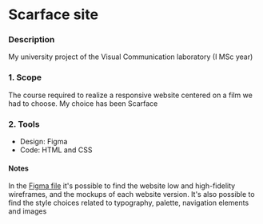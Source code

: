 # Scarface site

### Description
My university project of the Visual Communication laboratory (I MSc year)

### 1. Scope
The course required to realize a responsive website centered on a film we had to choose. My choice has been Scarface

### 2. Tools
- Design: Figma
- Code: HTML and CSS

#### Notes
In the [Figma file](https://www.figma.com/file/7xllf1dQo3NWMn04Jk51qw/PasinettiUmberto-873604?node-id=0%3A1) it's possible to find the website low and high-fidelity wireframes, and the mockups of each website version. It's also possible to find the style choices related to typography, palette, navigation elements and images
